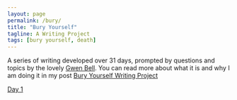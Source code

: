 ```yaml
---
layout: page
permalink: /bury/
title: "Bury Yourself"
tagline: A Writing Project
tags: [bury yourself, death]
---
```


A series of writing developed over 31 days, prompted by questions and topics by the lovely [Gwen Bell](http://www.gwenbell.com "Gwen Bell"). You can read more about what it is and why I am doing it in my post [Bury Yourself Writing Project](http://www.foursides.ca/Bury-Yourself-Writing-Project "Bury Yourself Writing Project")
<br>

[Day 1](http://www.foursides.ca/bury-yourself-day-1)
